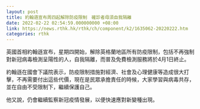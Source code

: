 ```yaml
---
layout: post
title: 約翰遜宣布周四起解除防疫限制　確診者毋須自我隔離
date: 2022-02-22 02:54:59.000000000 +08:00
link: https://news.rthk.hk/rthk/ch/component/k2/1635062-20220222.htm
categories: rthk
---
```


英國首相約翰遜宣布，星期四開始，解除英格蘭地區所有防疫限制，包括不再強制對新冠病毒檢測呈陽性的人，自我隔離，而普及免費檢測服務將於4月1日終止。

約翰遜在國會下議院表示，防疫限制措施對經濟、社會及心理健康等造成很大打擊，不再需要付出這些代價，現在是民眾承擔責任的時候，大家學習與病毒共存，並在自由不受限制下，繼續保護自己。

他又說，仍會繼續監察新冠疫情發展，以便快速應對新變種出現。
